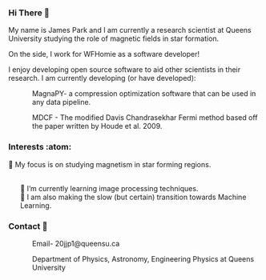 ### Hi There 👋
My name is James Park and I am currently a research scientist at Queens University studying the role of magnetic fields in star formation.

On the side, I work for WFHomie as a software developer!

I enjoy developing open source software to aid other scientists in their research. 
I am currently developing (or have developed):
<ol>  
    <ul> MagnaPY- a compression optimization software that can be used in any data pipeline.</ul>
    <ul> MDCF - The modified Davis Chandrasekhar Fermi method based off the paper written by Houde et al. 2009.</ul>
</ol>

### Interests :atom:
🔭 My focus is on studying magnetism in star forming regions.
<ol>
    <br>
    🌱 I’m currently learning image processing techniques.
    <br>
    🌱 I am also making the slow (but certain) transition towards Machine Learning.
    <br>
</ol>

### Contact :bookmark_tabs: 
<ol>
    <ul>Email- 20jjp1@queensu.ca </ul>   
    <ul>Department of Physics, Astronomy, Engineering Physics at Queens University</ul>
</ol>
